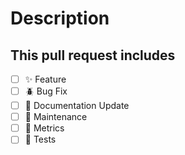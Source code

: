 # Description
<!--- Why is this change required? What problem does it solve? -->

## This pull request includes
- [ ] ✨ Feature
- [ ] 🪲 Bug Fix
- [ ] 📝 Documentation Update
- [ ] 🔧 Maintenance
- [ ] 📏 Metrics
- [ ] 🧪 Tests

